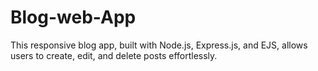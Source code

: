 # Blog-web-App
This responsive blog app, built with Node.js, Express.js, and EJS, allows users to create, edit, and delete posts effortlessly. 
